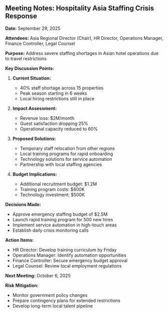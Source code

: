 ## Meeting Notes: Hospitality Asia Staffing Crisis Response

**Date:** September 29, 2025

**Attendees:** Asia Regional Director (Chair), HR Director, Operations Manager, Finance Controller, Legal Counsel

**Purpose:** Address severe staffing shortages in Asian hotel operations due to travel restrictions

**Key Discussion Points:**

1. **Current Situation:**
   - 40% staff shortage across 15 properties
   - Peak season starting in 6 weeks
   - Local hiring restrictions still in place

2. **Impact Assessment:**
   - Revenue loss: $2M/month
   - Guest satisfaction dropping 25%
   - Operational capacity reduced to 60%

3. **Proposed Solutions:**
   - Temporary staff relocation from other regions
   - Local training programs for rapid onboarding
   - Technology solutions for service automation
   - Partnership with local staffing agencies

4. **Budget Implications:**
   - Additional recruitment budget: $1.2M
   - Training program costs: $800K
   - Technology investment: $500K

**Decisions Made:**
- Approve emergency staffing budget of $2.5M
- Launch rapid training program for 500 new hires
- Implement service automation in high-touch areas
- Establish daily crisis monitoring calls

**Action Items:**
- HR Director: Develop training curriculum by Friday
- Operations Manager: Identify automation opportunities
- Finance Controller: Secure emergency budget approval
- Legal Counsel: Review local employment regulations

**Next Meeting:** October 6, 2025

**Risk Mitigation:**
- Monitor government policy changes
- Prepare contingency plans for extended restrictions
- Develop long-term local talent pipeline
